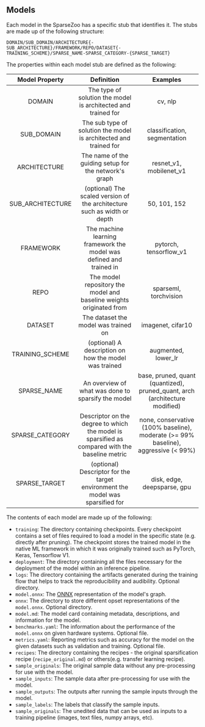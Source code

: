 <!--
Copyright (c) 2021 - present / Neuralmagic, Inc. All Rights Reserved.

Licensed under the Apache License, Version 2.0 (the "License");
you may not use this file except in compliance with the License.
You may obtain a copy of the License at

   http://www.apache.org/licenses/LICENSE-2.0

Unless required by applicable law or agreed to in writing,
software distributed under the License is distributed on an "AS IS" BASIS,
WITHOUT WARRANTIES OR CONDITIONS OF ANY KIND, either express or implied.
See the License for the specific language governing permissions and
limitations under the License.
-->

## Models

Each model in the SparseZoo has a specific stub that identifies it. The stubs are made up of the following structure:

`DOMAIN/SUB_DOMAIN/ARCHITECTURE{-SUB_ARCHITECTURE}/FRAMEWORK/REPO/DATASET{-TRAINING_SCHEME}/SPARSE_NAME-SPARSE_CATEGORY-{SPARSE_TARGET}`

The properties within each model stub are defined as the following:

| Model Property   | Definition                                                                                     | Examples                                                                           |
|:----------------:|:----------------------------------------------------------------------------------------------:|:----------------------------------------------------------------------------------:|
| DOMAIN           | The type of solution the model is architected and trained for                                  | cv, nlp                                                                            |
| SUB_DOMAIN       | The sub type of solution the model is architected and trained for                              | classification, segmentation                                                       |
| ARCHITECTURE     | The name of the guiding setup for the network's graph                                          | resnet_v1, mobilenet_v1                                                            |
| SUB_ARCHITECTURE | (optional) The scaled version of the architecture such as width or depth                       | 50, 101, 152                                                                       |
| FRAMEWORK        | The machine learning framework the model was defined and trained in                            | pytorch, tensorflow_v1                                                             |
| REPO             | The model repository the model and baseline weights originated from                            | sparseml, torchvision                                                              |
| DATASET          | The dataset the model was trained on                                                           | imagenet, cifar10                                                                  |
| TRAINING_SCHEME  | (optional) A description on how the model was trained                                          | augmented, lower_lr                                                                |
| SPARSE_NAME      | An overview of what was done to sparsify the model                                             | base, pruned, quant (quantized), pruned_quant, arch (architecture modified)        |
| SPARSE_CATEGORY  | Descriptor on the degree to which the model is sparsified as compared with the baseline metric | none, conservative (100% baseline), moderate (>= 99% baseline), aggressive (< 99%) |
| SPARSE_TARGET    | (optional) Descriptor for the target environment the model was sparsified for                  | disk, edge, deepsparse, gpu                                                        |

The contents of each model are made up of the following:
 
- `training`: The directory containing checkpoints. Every checkpoint contains a set of files required to load 
   a model in the specific state (e.g. directly after pruning). The checkpoint stores the trained model in the 
   native ML framework in which it was originally trained such as PyTorch, Keras, Tensorflow V1.
- `deployment`: The directory containing all the files necessary for the deployment of the model within an inference
   pipeline. 
- `logs`: The directory containing the artifacts generated during the training flow that helps to track the 
   reproducibility and audibility. Optional directory.
- `model.onnx`: The [ONNX](https://onnx.ai/) representation of the model's graph.
- `onnx`: The directory to store different opset representations of the `model.onnx`. Optional directory.
- `model.md`: The model card containing metadata, descriptions, and information for the model.
- `benchmarks.yaml`: The information about the performance of the `model.onnx` on given hardware systems. Optional file.
- `metrics.yaml`: Reporting metrics such as accuracy for the model on the given datasets such as validation and training. Optional file.
- `recipes`: The directory containing the recipes - the original sparsification recipe (`recipe_original.md`) 
   or others(e.g. transfer learning recipe).
- `sample_originals`: The original sample data without any pre-processing for use with the model.
- `sample_inputs`: The sample data after pre-processing for use with the model.
- `sample_outputs`: The outputs after running the sample inputs through the model.
- `sample_labels`: The labels that classify the sample inputs.
- `sample_originals`: The unedited data that can be used as inputs to a training pipeline (images, text files, numpy arrays, etc).

